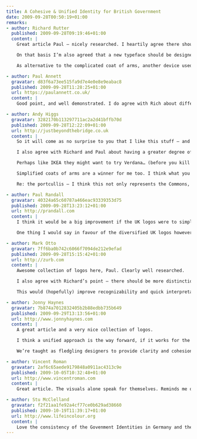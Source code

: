 ```yaml
---
title: A Cohesive & Unified Identity for British Government
date: 2009-09-28T00:50:19+01:00
remarks:
- author: Richard Rutter
  published: 2009-09-28T09:19:46+01:00
  content: |
    Great article Paul – nicely researched. I heartily agree there should be more consistency across the UK Government ‘brand’. Partly because some of the ministries’ identities are terrible vis. Department for Transport, but also because we the public should be able to tell at a glance when we’re dealing with a Government department.

    On that basis I’m also agreed that a new typeface should be designed. Gill Sans would probably be appropriate but its distribution, and use by the BBC, is too prevalent. That said I also think that the German and Dutch governments have taken their branding too far – I do believe that the various ministries should have different visual identies, even if it’s just differing colour schemes as in Northern Ireland.

    As alternative to the complicated coat of arms, another device used by the UK Government has been the crowned portcullis, although I think that may refer specifically to the House of Commons.

- author: Paul Annett
  gravatar: d83f6a73ee515fa9d7e4e0e8e9eabac8
  published: 2009-09-28T11:28:25+01:00
  url: https://paulannett.co.uk/
  content: |
    Good point, and well demonstrated. I do agree with Rich about different visual identities between agencies. I’d also like to see a redrawn and simplified coat of arms along the same lines as the USA’s simplified eagle seal. Get on the case! ;-)

- author: Andy Higgs
  gravatar: 3282170b113297711ac2a2d41bffb70d
  published: 2009-09-28T12:22:09+01:00
  url: http://justbeyondthebridge.co.uk
  content: |
    So it will come as no surprise to you that I like this stuff – and it’s fascinating you’ve pulled this all together as I’ve never really thought to compare national government identities like this.

    I also agree with Richard and Paul about having a greater degree of separation – it becomes really noticeable as a foreigner looking at the German branding that it’s hard to tell one from another – though I’m not exactly their key audience!

    Perhaps like IKEA they might want to try Verdana… (before you kill me, I am joking) – I too think Gill Sans is a little too loaded as it is, and it would be better to go for something new. Johnston of course is considered an archetypal British font, and demonstrates that with a bit of care you can produce a good variation – perhaps a new one for C21st?

    Simplified coats of arms are a winner for me too. I think what you have there is a little fussy, but I’d agree a degree of consistency as you propose wouldn’t go amiss. That said, anything that drew the glut of disparate identities together would be an improvement.

    Re: the portcullis – I think this not only represents the Commons, but Parliament as a whole. It also used to be used for Customs & Excise before that was abolished. Not sure of it’s origins or which portcullis it actually represents (if any).

- author: Paul Randall
  gravatar: 40324a65c60787a466eac93339353d75
  published: 2009-09-28T13:23:12+01:00
  url: http://prandall.com
  content: |
    I think it would be a big improvement if the UK logos were to simplify the colour scheme to create a more coherent look firstly.

    One thing I would say in favour of the diversified UK logos however is that they add a bit of character, whereas the monochromatic style looks a little too clinical.

- author: Mark Otto
  gravatar: 7ff6ba0b742c6066f7094de212e9efad
  published: 2009-09-28T15:15:42+01:00
  url: http://zurb.com
  content: |
    Awesome collection of logos here, Paul. Clearly well researched.

    I also agree with Richard’s point – there should be more distinction between each departments’ logos. I’d argue that one could create a suite of brandmarks with slight variation while maintaining a cohesive presentation.

    This would (hopefully) improve recognizability and quick interpretation of what each logo represents.

- author: Jonny Haynes
  gravatar: 7b874a7012832405b2b88edbb735b649
  published: 2009-09-29T13:13:56+01:00
  url: http://www.jonnyhaynes.com
  content: |
    A great article and a very nice collection of logos.

    I think a unified approach is the way forward, if it works for the NHS, why can’t it work for the whole governement?

    We’re taught as fledgling designers to provide clarity and cohesion, one single crisp wordmark/logo would provide this.

- author: Vincent Roman
  gravatar: 2af6c65aede9179848a0911ac4313c9e
  published: 2009-10-05T10:32:48+01:00
  url: http://www.vincentroman.com
  content: |
    Great article. The visuals alone speak for themselves. Reminds me of the great piece just published in Wired on CraigsList design.

- author: Stu McClelland
  gravatar: f2f21aa1fe92a4cf77ce0b629ad38660
  published: 2009-10-19T11:39:17+01:00
  url: http://www.lifeincolour.org
  content: |
    Love the consistency of the Govenment Identities in Germany and the Netherlands. I’m embarrassed of the Identites for Britain though. The designers could have done so much better. Not sure if it’s the designers fault, or the higher-ups in the government that wanted really bland design
---
```

